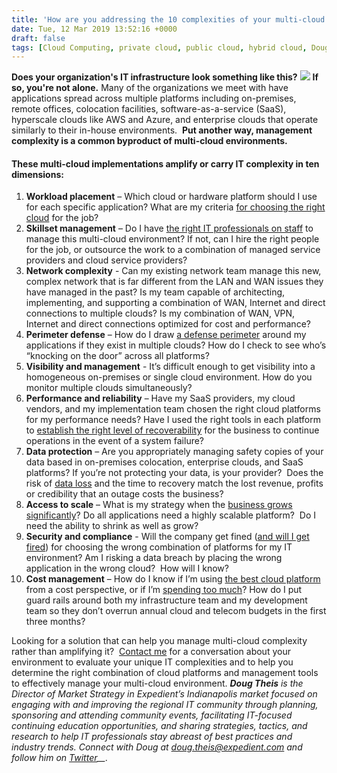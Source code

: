 ```yaml
---
title: 'How are you addressing the 10 complexities of your multi-cloud environment?'
date: Tue, 12 Mar 2019 13:52:16 +0000
draft: false
tags: [Cloud Computing, private cloud, public cloud, hybrid cloud, Doug Theis, Multi-cloud, multi cloud, multi-cloud management, hybrid IT, IT Complexity, cloud sprawl]
---
```


**Does your organization's IT infrastructure look something like this?** ![](//www.expedient.com/wp-content/uploads/2019/03/Cloud-Complexity-Diagram-300x153.png) **If so, you're not alone.** Many of the organizations we meet with have applications spread across multiple platforms including on-premises, remote offices, colocation facilities, software-as-a-service (SaaS), hyperscale clouds like AWS and Azure, and enterprise clouds that operate similarly to their in-house environments.  **Put another way, management complexity is a common byproduct of multi-cloud environments.**

#### These multi-cloud implementations amplify or carry IT complexity in ten dimensions:

1.  **Workload placement** – Which cloud or hardware platform should I use for each specific application? What are my criteria [for choosing the right cloud](https://www.expedient.com/blog/what-are-the-key-decision-points-for-selecting-your-cloud-computing-platform/) for the job?
2.  **Skillset management** – Do I have [the right IT professionals on staff](https://www.expedient.com/how-we-help/goals/get-expert-advice/) to manage this multi-cloud environment? If not, can I hire the right people for the job, or outsource the work to a combination of managed service providers and cloud service providers?
3.  **Network complexity** - Can my existing network team manage this new, complex network that is far different from the LAN and WAN issues they have managed in the past? Is my team capable of architecting, implementing, and supporting a combination of WAN, Internet and direct connections to multiple clouds? Is my combination of WAN, VPN, Internet and direct connections optimized for cost and performance?
4.  **Perimeter defense** – How do I draw [a defense perimeter](https://www.expedient.com/services/managed-services/network-access/firewall/) around my applications if they exist in multiple clouds? How do I check to see who’s “knocking on the door” across all platforms?
5.  **Visibility and management** - It’s difficult enough to get visibility into a homogeneous on-premises or single cloud environment. How do you monitor multiple clouds simultaneously?
6.  **Performance and reliability** – Have my SaaS providers, my cloud vendors, and my implementation team chosen the right cloud platforms for my performance needs? Have I used the right tools in each platform to [establish the right level of recoverability](https://www.expedient.com/how-we-help/goals/protect-data/) for the business to continue operations in the event of a system failure?
7.  **Data protection** – Are you appropriately managing safety copies of your data based in on-premises colocation, enterprise clouds, and SaaS platforms? If you’re not protecting your data, is your provider?  Does the risk of [data loss](https://www.expedient.com/how-we-help/challenges/data-loss/) and the time to recovery match the lost revenue, profits or credibility that an outage costs the business?
8.  **Access to scale** – What is my strategy when the [business grows significantly](https://www.expedient.com/how-we-help/goals/adapt-to-change/)? Do all applications need a highly scalable platform?  Do I need the ability to shrink as well as grow?
9.  **Security and compliance** - Will the company get fined ([and will I get fired](https://www.expedient.com/blog/nobody-ever-got-fired-for-buying-hyperscale-until-they-did/)) for choosing the wrong combination of platforms for my IT environment? Am I risking a data breach by placing the wrong application in the wrong cloud?  How will I know?
10.  **Cost management** – How do I know if I’m using [the best cloud platform](https://www.expedient.com/2019-cloud-spectator-report/) from a cost perspective, or if I’m [spending too much](https://www.expedient.com/how-we-help/challenges/budget-management/)? How do I put guard rails around both my infrastructure team and my development team so they don’t overrun annual cloud and telecom budgets in the first three months?

Looking for a solution that can help you manage multi-cloud complexity rather than amplifying it?  [Contact me](mailto:doug.theis@expedient.com) for a conversation about your environment to evaluate your unique IT complexities and to help you determine the right combination of cloud platforms and management tools to effectively manage your multi-cloud environment. **_Doug Theis_** _is the Director of Market Strategy in Expedient’s Indianapolis market focused on engaging with and improving the regional IT community through planning, sponsoring and attending community events, facilitating IT-focused continuing education opportunities, and sharing strategies, tactics, and research to help IT professionals stay abreast of best practices and industry trends. Connect with Doug at [doug.theis@expedient.com](mailto:doug.theis@expedient.com)_ _and follow him on [Twitter](https://twitter.com/dougtheis)__._